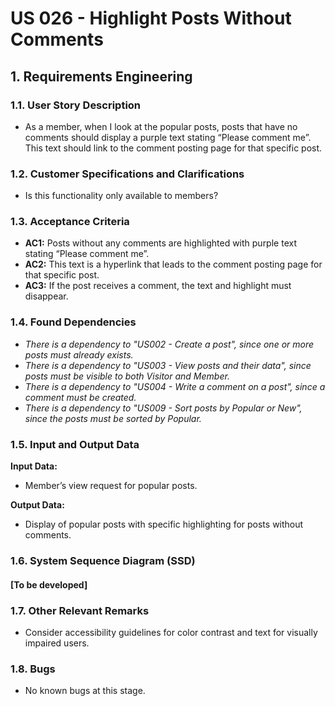 # US 026 - Highlight Posts Without Comments

## 1. Requirements Engineering

### 1.1. User Story Description
- As a member, when I look at the popular posts, posts that have no comments should display a purple text stating “Please comment me”. This text should link to the comment posting page for that specific post.

### 1.2. Customer Specifications and Clarifications
- Is this functionality only available to members?

### 1.3. Acceptance Criteria
- **AC1:** Posts without any comments are highlighted with purple text stating “Please comment me”.
- **AC2:** This text is a hyperlink that leads to the comment posting page for that specific post.
- **AC3:** If the post receives a comment, the text and highlight must disappear.

### 1.4. Found Dependencies
- _There is a dependency to "US002 - Create a post", since one or more posts must already exists._
- _There is a dependency to "US003 - View posts and their data", since posts must be visible to both Visitor and Member._
- _There is a dependency to "US004 - Write a comment on a post", since a comment must be created._
- _There is a dependency to "US009 - Sort posts by Popular or New", since the posts must be sorted by Popular._

### 1.5. Input and Output Data
**Input Data:**
- Member’s view request for popular posts.

**Output Data:**
- Display of popular posts with specific highlighting for posts without comments.

### 1.6. System Sequence Diagram (SSD)
#### [To be developed]

### 1.7. Other Relevant Remarks
- Consider accessibility guidelines for color contrast and text for visually impaired users.

### 1.8. Bugs
- No known bugs at this stage.
